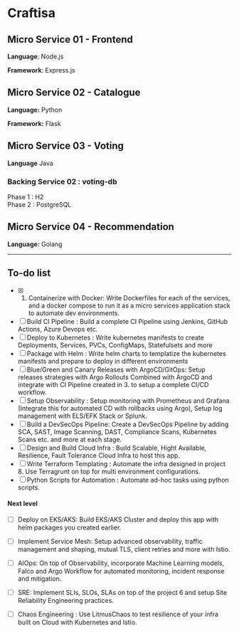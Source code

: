 # Craftisa

## Micro Service 01 - Frontend

**Language**: Node.js  

**Framework**: Express.js  

## Micro Service 02 - Catalogue

**Language:** Python  

**Framework:** Flask

## Micro Service 03 - Voting

**Language** Java

### Backing Service 02 : voting-db

Phase 1 : H2  
Phase 2 : PostgreSQL  

## Micro Service 04 - Recommendation

**Language:** Golang  

---

## To-do list

  - [x] 1. Containerize with Docker: Write Dockerfiles for each of the services, and a docker compose to run it as a micro services application stack to automate dev environments.  
  - [ ] Build CI Pipeline : Build a complete CI Pipeline using Jenkins, GitHub Actions, Azure Devops etc.  
  - [ ] Deploy to Kubernetes : Write kubernetes manifests to create Deployments, Services, PVCs, ConfigMaps, Statefulsets and more  
  - [ ] Package with Helm : Write helm charts to templatize the kubernetes manifests and prepare to deploy in different environments  
  - [ ] Blue/Green and Canary Releases with ArgoCD/GitOps: Setup releases strategies with Argo Rollouts Combined with ArgoCD and integrate with CI Pipeline created in 3. to setup a complete CI/CD workflow.  
  - [ ] Setup Observability : Setup monitoring with Prometheus and Grafana (Integrate this for automated CD with rollbacks using Argo), Setup log management with ELS/EFK Stack or Splunk.
  - [ ] Build a DevSecOps Pipeline: Create a DevSecOps Pipeline by adding SCA, SAST, Image Scanning, DAST, Compliance Scans, Kubernetes Scans etc. and more at each stage.
  - [ ] Design and Build Cloud Infra : Build Scalable, Hight Available, Resilience, Fault Tolerance Cloud Infra to host this app.
  - [ ] Write Terraform Templating : Automate the infra designed in project 8. Use Terragrunt on top for multi environment configurations.  
  - [ ] Python Scripts for Automation : Automate ad-hoc tasks using python scripts.

#### Next level

  - [ ] Deploy on EKS/AKS: Build EKS/AKS Cluster and deploy this app with helm packages you created earlier.
  - [ ] Implement Service Mesh: Setup advanced observability, traffic management and shaping, mutual TLS, client retries and more with Istio.
  - [ ] AIOps: On top of Observability, incorporate Machine Learning models, Falco and Argo Workflow for automated monitoring, incident response and mitigation.
  - [ ] SRE: Implement SLIs, SLOs, SLAs on top of the project 6 and setup Site Reliability Engineering practices.  
  - [ ] Chaos Engineering : Use LitmusChaos to test resilience of your infra built on Cloud with Kubernetes and Istio.


